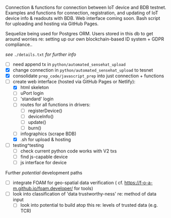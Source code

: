 Connection &amp; functions for connection between IoT device and BDB testnet.
Examples and functions for connection, registration, and updating of IoT device info & readouts with BDB.
Web interface coming soon. Bash script for uploading and hosting via GitHub Pages.

Sequelize being used for Postgres ORM. Users stored in this db to get around worries re: setting up our own blockchain-based ID system + GDPR compliance..

*see* `./details.txt` *for further info*

- [ ] need append tx in `python/automated_sensehat_upload`
- [x] change connection in `python/automated_sensehat_upload` to tesnet
- [x] consolidate `prep_code/javascript_prep` into just connection + functions
- [ ] create web interface (hosted via GitHub Pages or Netlify):
	+ [x] html skeleton
	+ [ ] uPort login
	+ [ ] 'standard' login
	+ [ ] routes for all functions in drivers:
		- [ ] registerDevice()
		- [ ] deviceInfo()
		- [ ] update()
		- [ ] burn()
	+ [ ] infographics (scrape BDB)
	+ [x] .sh for upload & hosting
- [ ] testing^testing
	+ [ ] check current python code works with V2 txs
	+ [ ] find js-capable device
	+ [ ] js interface for device

Further *potential* development paths
- [ ] integrate FOAM for geo-spatial data verification ( cf. https://f-o-a-m.github.io/foam.developer/ for tools)
- [ ] look into classification of 'data trustworthy-ness' re: method of data input
	+ [ ] look into potential to build atop this re: levels of trusted data (e.g. TCR)
